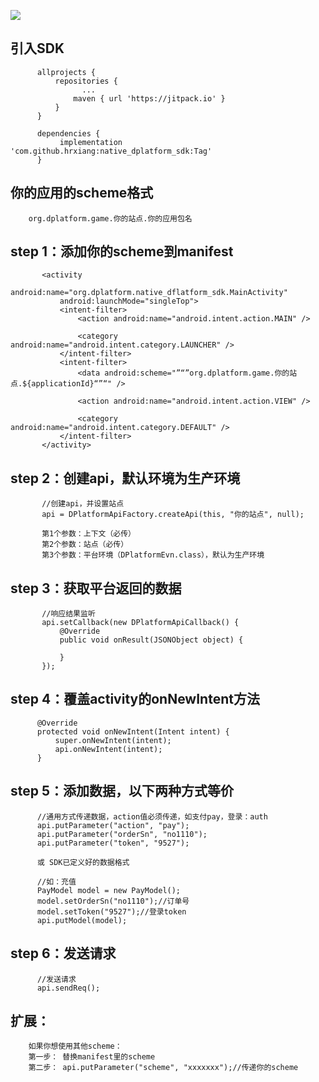 


[![](https://jitpack.io/v/hrxiang/native_dplatform_sdk.svg)](https://jitpack.io/#hrxiang/native_dplatform_sdk)

## 引入SDK


          allprojects {
              repositories {
                    ...
                  maven { url 'https://jitpack.io' }
              }
          }

          dependencies {
               implementation 'com.github.hrxiang:native_dplatform_sdk:Tag'
          }


## 你的应用的scheme格式

        org.dplatform.game.你的站点.你的应用包名

## step 1：添加你的scheme到manifest

           <activity
               android:name="org.dplatform.native_dflatform_sdk.MainActivity"
               android:launchMode="singleTop">
               <intent-filter>
                   <action android:name="android.intent.action.MAIN" />

                   <category android:name="android.intent.category.LAUNCHER" />
               </intent-filter>
               <intent-filter>
                   <data android:scheme="”“”org.dplatform.game.你的站点.${applicationId}“”“" />

                   <action android:name="android.intent.action.VIEW" />

                   <category android:name="android.intent.category.DEFAULT" />
               </intent-filter>
           </activity>

## step 2：创建api，默认环境为生产环境

           //创建api，并设置站点
           api = DPlatformApiFactory.createApi(this, "你的站点", null);

           第1个参数：上下文（必传）
           第2个参数：站点（必传）
           第3个参数：平台环境（DPlatformEvn.class），默认为生产环境


## step 3：获取平台返回的数据


           //响应结果监听
           api.setCallback(new DPlatformApiCallback() {
               @Override
               public void onResult(JSONObject object) {

               }
           });

## step 4：覆盖activity的onNewIntent方法

          @Override
          protected void onNewIntent(Intent intent) {
              super.onNewIntent(intent);
              api.onNewIntent(intent);
          }


## step 5：添加数据，以下两种方式等价

          //通用方式传递数据，action值必须传递，如支付pay，登录：auth
          api.putParameter("action", "pay");
          api.putParameter("orderSn", "no1110");
          api.putParameter("token", "9527");

          或 SDK已定义好的数据格式

          //如：充值
          PayModel model = new PayModel();
          model.setOrderSn("no1110");//订单号
          model.setToken("9527");//登录token
          api.putModel(model);



## step 6：发送请求

          //发送请求
          api.sendReq();


## 扩展：

        如果你想使用其他scheme：
        第一步： 替换manifest里的scheme
        第二步： api.putParameter("scheme", "xxxxxxx");//传递你的scheme

